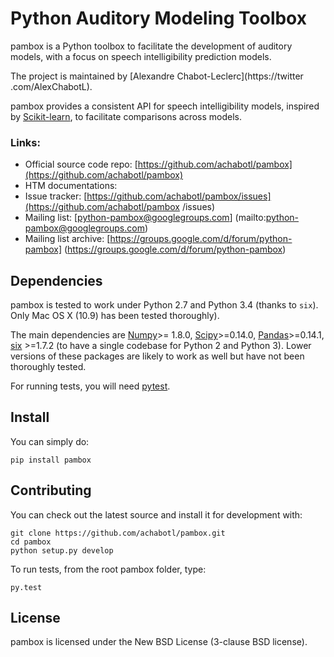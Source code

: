 # Python Auditory Modeling Toolbox

pambox is a Python toolbox to facilitate the development of auditory models,
with a focus on speech intelligibility prediction models.

The project is maintained by [Alexandre Chabot-Leclerc](https://twitter
.com/AlexChabotL).

pambox provides a consistent API for speech intelligibility models, inspired
by [Scikit-learn](http://scikit-learn.org/), to facilitate comparisons across
models.

### Links:

- Official source code repo:
[https://github.com/achabotl/pambox](https://github.com/achabotl/pambox)
- HTM documentations:
- Issue tracker:
[https://github.com/achabotl/pambox/issues](https://github.com/achabotl/pambox
/issues)
- Mailing list: [python-pambox@googlegroups.com]
(mailto:python-pambox@googlegroups.com)
- Mailing list archive: [https://groups.google.com/d/forum/python-pambox]
(https://groups.google.com/d/forum/python-pambox)


## Dependencies

pambox is tested to work under Python 2.7 and Python 3.4 (thanks to `six`).
Only Mac OS X (10.9) has been tested thoroughly).

The main dependencies are [Numpy](http://www.numpy.org/)>=
1.8.0, [Scipy](http://scipy.org/scipylib/)>=0.14.0,
[Pandas](http://pandas.pydata.org)>=0.14.1,
[six](https://bitbucket.org/gutworth/six) >=1.7.2 (to have a single codebase
for Python 2 and Python 3).
Lower versions of these packages are likely to work as well but have not been
thoroughly tested.

For running tests, you will need [pytest](http://pytest.org/).

## Install

You can simply do:

	pip install pambox

## Contributing

You can check out the latest source and install it for development with:

	git clone https://github.com/achabotl/pambox.git
	cd pambox
	python setup.py develop

To run tests, from the root pambox folder, type:

	py.test

## License

pambox is licensed under the New BSD License (3-clause BSD license).
